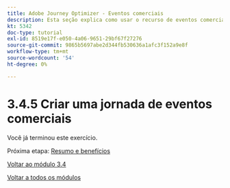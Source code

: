 ```yaml
---
title: Adobe Journey Optimizer - Eventos comerciais
description: Esta seção explica como usar o recurso de eventos comerciais para executar um caso de uso de "item de volta no estoque"
kt: 5342
doc-type: tutorial
exl-id: 8519e17f-e050-4a06-9651-29bf67f27276
source-git-commit: 9865b5697abe2d344fb530636a1afc3f152a9e8f
workflow-type: tm+mt
source-wordcount: '54'
ht-degree: 0%

---
```


# 3.4.5 Criar uma jornada de eventos comerciais

Você já terminou este exercício.

Próxima etapa: [Resumo e benefícios](./summary.md)

[Voltar ao módulo 3.4](./journeyoptimizer.md)

[Voltar a todos os módulos](../../../overview.md)
